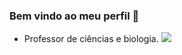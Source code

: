 ### Bem vindo ao meu perfil 💓

- Professor de ciências e biologia.
![](https://media.tenor.com/zeK5j0gAjgwAAAAM/mouse-wiggle.gif)
